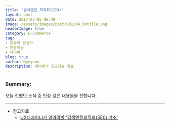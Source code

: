```yaml
---
title: "검색엔진 최적화(SEO)"
layout: post
date: 2017-03-05 08:49
image: /assets/images/post/001/04_00title.png
headerImage: true
category: E-Commerce
tag:
- 오늘의 관심사
- 인공지능
- 네이버
blog: true
author: Hyeyeon
description: 네이버의 인공지능 행보
---
```


### Summary:

오늘 접했던 소식 중 인상 깊은 내용들을 전합니다.

---

- 참고자료
  - [UX디자이너가 알아야할 '검색엔진최적화(SE0) 기초'](https://brunch.co.kr/@myong/56)
